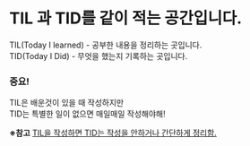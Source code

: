 # TIL 과 TID를 같이 적는 공간입니다.
TIL(Today I learned) - 공부한 내용을 정리하는 곳입니다.
<br>
TID(Today I Did) - 무엇을 했는지 기록하는 곳입니다.

### 중요!
TIL은 배운것이 있을 때 작성하지만
<br>
TID는 특별한 일이 없으면 매일매일 작성해야해!

**※참고**
<u>TIL을 작성하면 TID는 작성을 안하거나 간단하게 정리함.</u>

